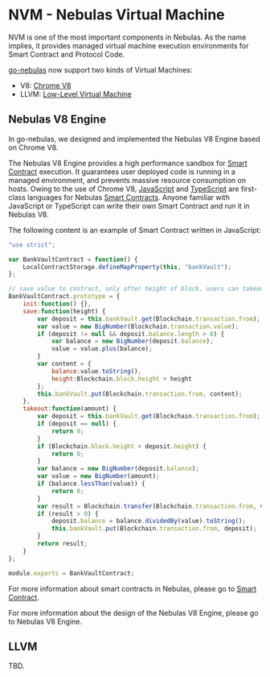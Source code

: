 # NVM - Nebulas Virtual Machine

NVM is one of the most important components in Nebulas. As the name implies, it provides managed virtual machine execution environments for Smart Contract and Protocol Code.

[go-nebulas](https://github.com/nebulasio/go-nebulas) now support two kinds of Virtual Machines:

* V8: [Chrome V8](https://developers.google.com/v8/)
* LLVM: [Low-Level Virtual Machine](https://llvm.org)

## Nebulas V8 Engine

In go-nebulas, we designed and implemented the Nebulas V8 Engine based on Chrome V8.

The Nebulas V8 Engine provides a high performance sandbox for [Smart Contract](../../dapp-development/smart-contract/README) execution. It guarantees user deployed code is running in a managed environment, and prevents massive resource consumption on hosts. Owing to the use of Chrome V8, [JavaScript](https://en.wikipedia.org/wiki/JavaScript) and [TypeScript](https://en.wikipedia.org/wiki/TypeScript) are first-class languages for Nebulas [Smart Contracts](../../dapp-development/smart-contract/README). Anyone familiar with JavaScript or TypeScript can write their own Smart Contract and run it in Nebulas V8.

The following content is an example of Smart Contract written in JavaScript:

```javascript
"use strict";

var BankVaultContract = function() {
    LocalContractStorage.defineMapProperty(this, "bankVault");
};

// save value to contract, only after height of block, users can takeout
BankVaultContract.prototype = {
    init:function() {},
    save:function(height) {
        var deposit = this.bankVault.get(Blockchain.transaction.from);
        var value = new BigNumber(Blockchain.transaction.value);
        if (deposit != null && deposit.balance.length > 0) {
            var balance = new BigNumber(deposit.balance);
            value = value.plus(balance);
        }
        var content = {
            balance:value.toString(),
            height:Blockchain.block.height + height
        };
        this.bankVault.put(Blockchain.transaction.from, content);
    },
    takeout:function(amount) {
        var deposit = this.bankVault.get(Blockchain.transaction.from);
        if (deposit == null) {
            return 0;
        }
        if (Blockchain.block.height < deposit.height) {
            return 0;
        }
        var balance = new BigNumber(deposit.balance);
        var value = new BigNumber(amount);
        if (balance.lessThan(value)) {
            return 0;
        }
        var result = Blockchain.transfer(Blockchain.transaction.from, value);
        if (result > 0) {
            deposit.balance = balance.dividedBy(value).toString();
            this.bankVault.put(Blockchain.transaction.from, deposit);
        }
        return result;
    }
};

module.exports = BankVaultContract;
```

For more information about smart contracts in Nebulas, please go to [Smart Contract](../../dapp-development/smart-contract/README).

For more information about the design of the Nebulas V8 Engine, please go to Nebulas V8 Engine.

## LLVM

TBD.

